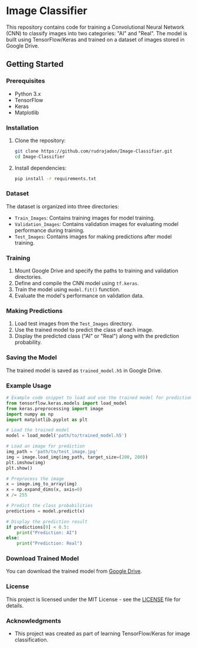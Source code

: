 # Image Classifier

This repository contains code for training a Convolutional Neural Network (CNN) to classify images into two categories: "AI" and "Real". The model is built using TensorFlow/Keras and trained on a dataset of images stored in Google Drive.

## Getting Started

### Prerequisites

- Python 3.x
- TensorFlow
- Keras
- Matplotlib

### Installation

1. Clone the repository:

   ```bash
   git clone https://github.com/rudrajadon/Image-Classifier.git
   cd Image-Classifier
   ```

2. Install dependencies:

   ```bash
   pip install -r requirements.txt
   ```

### Dataset

The dataset is organized into three directories:

- `Train_Images`: Contains training images for model training.
- `Validation_Images`: Contains validation images for evaluating model performance during training.
- `Test_Images`: Contains images for making predictions after model training.

### Training

1. Mount Google Drive and specify the paths to training and validation directories.
2. Define and compile the CNN model using `tf.keras`.
3. Train the model using `model.fit()` function.
4. Evaluate the model's performance on validation data.

### Making Predictions

1. Load test images from the `Test_Images` directory.
2. Use the trained model to predict the class of each image.
3. Display the predicted class ("AI" or "Real") along with the prediction probability.

### Saving the Model

The trained model is saved as `trained_model.h5` in Google Drive.

### Example Usage

```python
# Example code snippet to load and use the trained model for prediction
from tensorflow.keras.models import load_model
from keras.preprocessing import image
import numpy as np
import matplotlib.pyplot as plt

# Load the trained model
model = load_model('path/to/trained_model.h5')

# Load an image for prediction
img_path = 'path/to/test_image.jpg'
img = image.load_img(img_path, target_size=(200, 200))
plt.imshow(img)
plt.show()

# Preprocess the image
x = image.img_to_array(img)
x = np.expand_dims(x, axis=0)
x /= 255

# Predict the class probabilities
predictions = model.predict(x)

# Display the prediction result
if predictions[0] < 0.5:
    print("Prediction: AI")
else:
    print("Prediction: Real")
```

### Download Trained Model

You can download the trained model from [Google Drive](https://drive.google.com/file/d/1iLxWlZa2TU-i3TJLiWZtPdIkNY2rIe9p/view?usp=sharing).

### License

This project is licensed under the MIT License - see the [LICENSE](LICENSE) file for details.

### Acknowledgments

- This project was created as part of learning TensorFlow/Keras for image classification.
